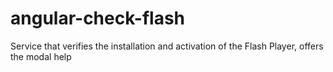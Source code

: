 # angular-check-flash
Service that verifies the installation and activation of the Flash Player, offers the modal help
